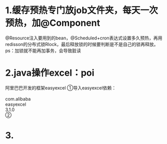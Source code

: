 
# 1.缓存预热专门放job文件夹，每天一次预热，加@Component
@Resource注入要用到的bean，@Scheduled+cron表达式设置多久预热，再用redisson的分布式锁Rlock，最后释放锁的时候要判断是不是自己的锁再释放。
ps：加锁就不能再加事务，会导致脏读

# 2.java操作excel：poi
阿里巴巴开发的框架easyexcel
①导入easyexcel依赖：<!-- easy Excel -->  
<dependency>  
    <groupId>com.alibaba</groupId>  
    <artifactId>easyexcel</artifactId>  
    <version>3.1.0</version>  
</dependency>
②

# 3.